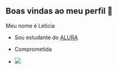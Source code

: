 ## Boas vindas ao meu perfil 💙

Meu nome é Leticia 

- Sou estudante do [ALURA](https://www.alura.com.br)
- Comprometida 

- ![](https://media1.tenor.com/m/MTl2RygQbPIAAAAC/billie-billie-eilish.gif)
